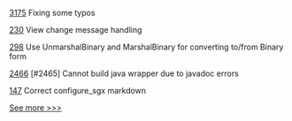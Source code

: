
[3175](https://github.com/hyperledger/fabric/pull/3175) Fixing some typos

[230](https://github.com/hyperledger-labs/minbft/pull/230) View change message handling

[298](https://github.com/hyperledger-labs/go-perun/pull/298) Use UnmarshalBinary and MarshalBinary for converting to/from Binary form

[2466](https://github.com/hyperledger/indy-sdk/pull/2466) [#2465] Cannot build java wrapper due to javadoc errors

[147](https://github.com/hyperledger/sawtooth-docs/pull/147) Correct configure_sgx markdown


[See more >>>](https://start-here.hyperledger.org/pull-requests)
